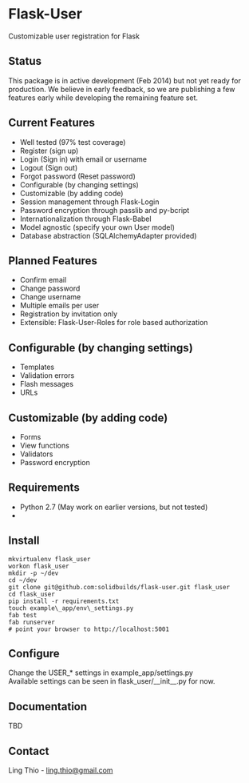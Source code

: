 Flask-User
==========

Customizable user registration for Flask

Status
------
This package is in active development (Feb 2014) but not yet ready for production.
We believe in early feedback, so we are publishing a few features early
while developing the remaining feature set.

Current Features
----------------

- Well tested (97% test coverage)
- Register (sign up)
- Login (Sign in) with email or username
- Logout (Sign out)
- Forgot password (Reset password)
- Configurable (by changing settings)
- Customizable (by adding code)
- Session management through Flask-Login
- Password encryption through passlib and py-bcript
- Internationalization through Flask-Babel
- Model agnostic (specify your own User model)
- Database abstraction (SQLAlchemyAdapter provided)

Planned Features
----------------

- Confirm email
- Change password
- Change username
- Multiple emails per user
- Registration by invitation only
- Extensible: Flask-User-Roles for role based authorization

Configurable (by changing settings)
-----------------------------------

- Templates
- Validation errors
- Flash messages
- URLs

Customizable (by adding code)
-----------------------------

- Forms
- View functions
- Validators
- Password encryption

Requirements
------------

- Python 2.7 (May work on earlier versions, but not tested)
- 

Install
-------

    mkvirtualenv flask_user
    workon flask_user
    mkdir -p ~/dev
    cd ~/dev
    git clone git@github.com:solidbuilds/flask-user.git flask_user
    cd flask_user
    pip install -r requirements.txt
    touch example\_app/env\_settings.py
    fab test
    fab runserver
    # point your browser to http://localhost:5001

Configure
---------

Change the USER\_\* settings in example_app/settings.py  
Available settings can be seen in flask\_user/\_\_init\_\_.py for now.

Documentation
-------------

TBD
    
Contact
-------
Ling Thio - ling.thio@gmail.com
